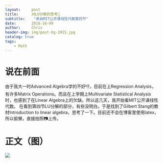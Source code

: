 ```yaml
---
layout:     post
title:      对LU分解的思考🤔
subtitle:    "来自MIT公开课线性代数第四节"
date:       2018-10-09
author:     Chris
header-img: img/post-bg-2015.jpg
catalog: true
tags:
    - Math
---
```


# 说在前面
由于我大一时Advanced Algebra学的不好👎，目前在上Regression Analysis，有许多Matrix Operations。而且在上学期上Multivariate Statistical Analysis时，也感到了在Linear Algebra上的欠缺。所以这几天，我开始看MIT公开课线性代数。
在看到第四节LU分解的部分，有些没明白。于是找到了Gilbert Stang的教材Introduction to linear algebra，思考了一下。目前还不会在博客里使用latex，所以偷懒，直接拍照📷上传。

# 正文（图）
![](http://tva2.sinaimg.com/large/006tNbRwly1fw1qf25dj9j31kw16ohdv.jpg)
